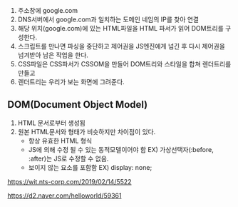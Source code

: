 1. 주소창에 google.com
2. DNS서버에서 google.com과 일치하는 도메인 네임의 IP를 찾아 연결
3. 해당 위치(google.com)에 있는 HTML파일을 HTML 파서가 읽어 DOM트리를 구성한다.
4. 스크립트를 만나면 파싱을 중단하고 제어권을 JS엔진에게 넘긴 후 다시 제어권을 넘겨받아 남은 작업을 한다.
5. CSS파일은 CSS파서가 CSSOM을 만들어 DOM트리와 스타일을 합쳐 렌더트리를 만들고
6. 렌더트리는 우리가 보는 화면에 그려준다.

## DOM(Document Object Model)
1. HTML 문서로부터 생성됨
2. 원본 HTML문서와 형태가 비슷하지만 차이점이 있다.
    - 항상 유효한 HTML 형식
    - JS에 의해 수정 될 수 있는 동적모델이어야 함 EX) 가상선택자(:before, :after)는 JS로 수정할 수 없음.
    - 보이지 않는 요소를 포함함 EX) display: none;

https://wit.nts-corp.com/2019/02/14/5522

https://d2.naver.com/helloworld/59361